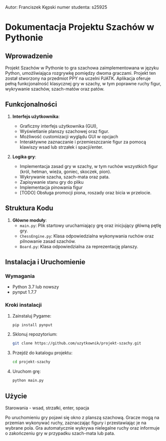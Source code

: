 Autor: Franciszek Kępski
numer studenta: s25925


# Dokumentacja Projektu Szachów w Pythonie

## Wprowadzenie

Projekt Szachów w Pythonie to gra szachowa zaimplementowana w języku Python, umożliwiająca rozgrywkę pomiędzy dwoma graczami. Projekt ten został stworzony na przedmiot PPY na uczelni PJATK. Aplikacja oferuje pełną funkcjonalność klasycznej gry w szachy, w tym poprawne ruchy figur, wykrywanie szachów, szach-matów oraz patów.

## Funkcjonalności

1. **Interfejs użytkownika**:
   - Graficzny interfejs użytkownika (GUI),
   - Wyświetlanie planszy szachowej oraz figur.
   - Możliwość customizacji wyglądu GUI w opcjach
   - Interaktywne zaznaczanie i przemieszczanie figur za pomocą klawiszy wsad lub strzałek i spacji/enter.

2. **Logika gry**:
   - Implementacja zasad gry w szachy, w tym ruchów wszystkich figur (król, hetman, wieża, goniec, skoczek, pion).
   - Wykrywanie szacha, szach-mata oraz pata.
   - Zapisywanie stanu gry do pliku
   - Implementacja pinowania figur
   - [TODO] Obsługa promocji piona, roszady oraz bicia w przelocie.

## Struktura Kodu

1. **Główne moduły**:
   - `main.py`: Plik startowy uruchamiający grę oraz inicjujący główną pętlę gry.
   - `ChessEngine.py`: Klasa odpowiedzialna wykonywania ruchów oraz pilnowanie zasad szachów.
   - `Board.py`: Klasa odpowiedzialna za reprezentację planszy.

## Instalacja i Uruchomienie

### Wymagania

- Python 3.7 lub nowszy
- pynput 1.7.7

### Kroki instalacji

1. Zainstaluj Pygame:
   ```bash
   pip install pynput
   ```
2. Sklonuj repozytorium:
   ```bash
   git clone https://github.com/uzytkownik/projekt-szachy.git
   ```
3. Przejdź do katalogu projektu:
   ```bash
   cd projekt-szachy
   ```
4. Uruchom grę:
   ```bash
   python main.py
   ```

## Użycie
Starowania - wsad, strzałki, enter, spacja

Po uruchomieniu gry pojawi się okno z planszą szachową. Gracze mogą na przemian wykonywać ruchy, zaznaczając figury i przestawiając je na wybrane pola. Gra automatycznie wykrywa nielegalne ruchy oraz informuje o zakończeniu gry w przypadku szach-mata lub pata.